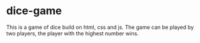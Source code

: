 # dice-game
This is a game of dice build on html, css and js. The game can be played by two players, the player with the highest number wins. 
